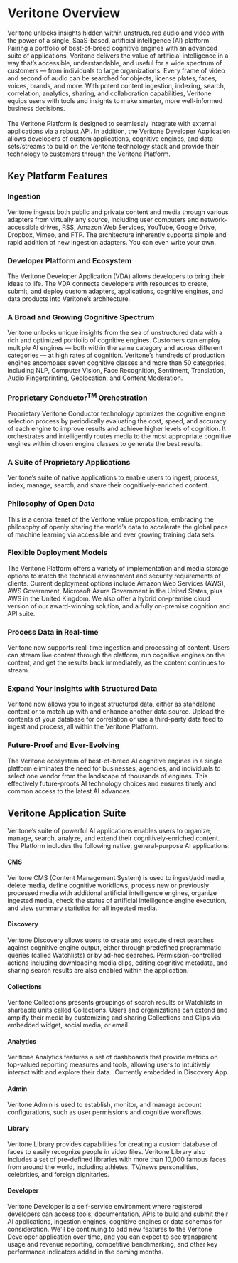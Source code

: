 # Veritone Overview

Veritone unlocks insights hidden within unstructured audio and video with the power of a single, SaaS-based, artificial intelligence (AI) platform. Pairing a portfolio of best-of-breed cognitive engines with an advanced suite of applications, Veritone delivers the value of artificial intelligence in a way that&rsquo;s accessible, understandable, and useful for a wide spectrum of customers &mdash; from individuals to large organizations. Every frame of video and second of audio can be searched for objects, license plates, faces, voices, brands, and more. With potent content ingestion, indexing, search, correlation, analytics, sharing, and collaboration capabilities, Veritone equips users with tools and insights to make smarter, more well-informed business decisions. <br /> <br />The Veritone Platform is designed to seamlessly integrate with external applications via a robust API. In addition, the Veritone Developer Application allows developers of custom applications, cognitive engines, and data sets/streams to build on the Veritone technology stack and provide their technology to customers through the Veritone Platform.

## Key Platform Features

### Ingestion
Veritone ingests both public and private content and media through various adapters from virtually any source, including user computers and network-accessible drives, RSS, Amazon Web Services, YouTube, Google Drive, Dropbox, Vimeo, and FTP. The architecture inherently supports simple and rapid addition of new ingestion adapters. You can even write your own.

### Developer Platform and Ecosystem

The Veritone Developer Application (VDA) allows developers to bring their ideas to life. The VDA connects developers with resources to create, submit, and deploy custom adapters, applications, cognitive engines, and data products into Veritone&rsquo;s architecture.

### A Broad and Growing Cognitive Spectrum

Veritone unlocks unique insights from the sea of unstructured data with a rich and optimized portfolio of cognitive engines. Customers can employ multiple AI engines &mdash; both within the same category and across different categories &mdash; at high rates of cognition. Veritone&rsquo;s hundreds of production engines encompass seven cognitive classes and more than 50 categories, including NLP, Computer Vision, Face Recognition, Sentiment, Translation, Audio Fingerprinting, Geolocation, and Content Moderation.

<h3><strong>Proprietary Conductor</strong><sup><strong>TM</strong></sup><strong> Orchestration</strong></h3>

Proprietary Veritone Conductor technology optimizes the cognitive engine selection process by periodically evaluating the cost, speed, and accuracy of each engine to improve results and achieve higher levels of cognition. It orchestrates and intelligently routes media to the most appropriate cognitive engines within chosen engine classes to generate the best results.

### A Suite of Proprietary Applications

Veritone&rsquo;s suite of native applications to enable users to ingest, process, index, manage, search, and share their cognitively-enriched content.

### Philosophy of Open Data

This is a central tenet of the Veritone value proposition, embracing the philosophy of openly sharing the world&rsquo;s data to accelerate the global pace of machine learning via accessible and ever growing training data sets.

### Flexible Deployment Models

The Veritone Platform offers a variety of implementation and media storage options to match the technical environment and security requirements of clients. Current deployment options include Amazon Web Services (AWS), AWS Government, Microsoft Azure Government in the United States, plus AWS in the United Kingdom. We also offer a hybrid on-premise cloud version of our award-winning solution, and a fully on-premise cognition and API suite.

### Process Data in Real-time

Veritone now supports real-time ingestion and processing of content. Users can stream live content through the platform, run cognitive engines on the content, and get the results back immediately, as the content continues to stream.

### Expand Your Insights with Structured Data

Veritone now allows you to ingest structured data, either as standalone content or to match up with and enhance another data source. Upload the contents of your database for correlation or use a third-party data feed to ingest and process, all within the Veritone Platform.

### Future-Proof and Ever-Evolving

The Veritone ecosystem of best-of-breed AI cognitive engines in a single platform eliminates the need for businesses, agencies, and individuals to select one vendor from the landscape of thousands of engines. This effectively future-proofs AI technology choices and ensures timely and common access to the latest AI advances.


## Veritone Application Suite

Veritone&rsquo;s suite of powerful AI applications enables users to organize, manage, search, analyze, and extend their cognitively-enriched content. The Platform includes the following native, general-purpose AI applications:

#### CMS
Veritone CMS (Content Management System) is used to ingest/add media, delete media, define cognitive workflows, process new or previously processed media with additional artificial intelligence engines, organize ingested media, check the status of artificial intelligence engine execution, and view summary statistics for all ingested media.

#### Discovery

Veritone Discovery allows users to create and execute direct searches against cognitive engine output, either through predefined programmatic queries (called Watchlists) or by ad-hoc searches. Permission-controlled actions including downloading media clips, editing cognitive metadata, and sharing search results are also enabled within the application.

#### Collections

Veritone Collections presents groupings of search results or Watchlists in shareable units called Collections. Users and organizations can extend and amplify their media by customizing and sharing Collections and Clips via embedded widget, social media, or email. &nbsp;&nbsp;

#### Analytics

Veritione Analytics features a set of dashboards that provide metrics on top-valued reporting measures and tools, allowing users to intuitively interact with and explore their data. &nbsp;Currently embedded in Discovery App.

#### Admin

Veritone Admin is used to establish, monitor, and manage account configurations, such as user permissions and cognitive workflows.

#### Library

Veritone Library provides capabilities for creating a custom database of faces to easily recognize people in video files. Veritone Library also includes a set of pre-defined libraries with more than 10,000 famous faces from around the world, including athletes, TV/news personalities, celebrities, and foreign dignitaries.

#### Developer

Veritone Developer is a self-service environment where registered developers can access tools, documentation, APIs to build and submit their AI applications, ingestion engines, cognitive engines or data schemas for consideration. We'll be continuing to add new features to the Veritone Developer application over time, and you can expect to see transparent usage and revenue reporting, competitive benchmarking, and other key performance indicators added in the coming months.
